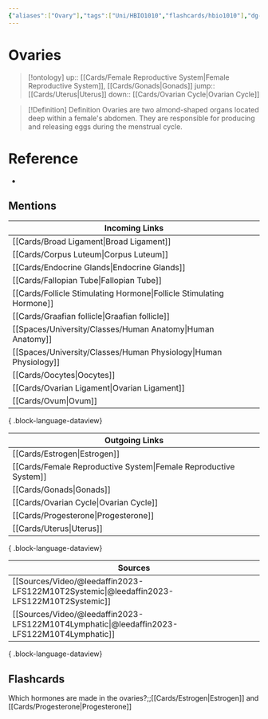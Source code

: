 ```yaml
---
{"aliases":["Ovary"],"tags":["Uni/HBIO1010","flashcards/hbio1010"],"dg-publish":true,"permalink":"/cards/ovaries/","dgPassFrontmatter":true}
---
```


# Ovaries

> [!ontology]
> up:: [[Cards/Female Reproductive System\|Female Reproductive System]], [[Cards/Gonads\|Gonads]]
> jump:: [[Cards/Uterus\|Uterus]]
> down:: [[Cards/Ovarian Cycle\|Ovarian Cycle]]

> [!Definition] Definition
> Ovaries are two almond-shaped organs located deep within a female's abdomen. They are responsible for producing and releasing eggs during the menstrual cycle.

# Reference

- 

## Mentions

| Incoming Links                                                          |
| ----------------------------------------------------------------------- |
| [[Cards/Broad Ligament\|Broad Ligament]]                             |
| [[Cards/Corpus Luteum\|Corpus Luteum]]                               |
| [[Cards/Endocrine Glands\|Endocrine Glands]]                         |
| [[Cards/Fallopian Tube\|Fallopian Tube]]                             |
| [[Cards/Follicle Stimulating Hormone\|Follicle Stimulating Hormone]] |
| [[Cards/Graafian follicle\|Graafian follicle]]                       |
| [[Spaces/University/Classes/Human Anatomy\|Human Anatomy]]           |
| [[Spaces/University/Classes/Human Physiology\|Human Physiology]]     |
| [[Cards/Oocytes\|Oocytes]]                                           |
| [[Cards/Ovarian Ligament\|Ovarian Ligament]]                         |
| [[Cards/Ovum\|Ovum]]                                                 |

{ .block-language-dataview}

| Outgoing Links                                                      |
| ------------------------------------------------------------------- |
| [[Cards/Estrogen\|Estrogen]]                                     |
| [[Cards/Female Reproductive System\|Female Reproductive System]] |
| [[Cards/Gonads\|Gonads]]                                         |
| [[Cards/Ovarian Cycle\|Ovarian Cycle]]                           |
| [[Cards/Progesterone\|Progesterone]]                             |
| [[Cards/Uterus\|Uterus]]                                         |

{ .block-language-dataview}

| Sources                                                                                       |
| --------------------------------------------------------------------------------------------- |
| [[Sources/Video/@leedaffin2023-LFS122M10T2Systemic\|@leedaffin2023-LFS122M10T2Systemic]]   |
| [[Sources/Video/@leedaffin2023-LFS122M10T4Lymphatic\|@leedaffin2023-LFS122M10T4Lymphatic]] |

{ .block-language-dataview}

## Flashcards

Which hormones are made in the ovaries?;;[[Cards/Estrogen\|Estrogen]] and [[Cards/Progesterone\|Progesterone]]
<!--SR:!2023-08-22,6,250-->